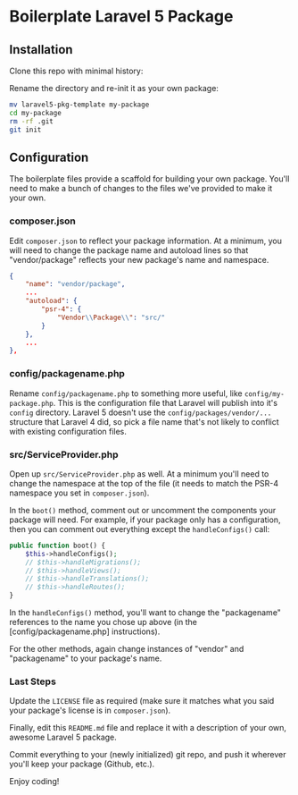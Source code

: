 # Boilerplate Laravel 5 Package

## Installation

Clone this repo with minimal history:

Rename the directory and re-init it as your own package:

```sh
mv laravel5-pkg-template my-package
cd my-package
rm -rf .git
git init
```


## Configuration

The boilerplate files provide a scaffold for building your own package.  You'll need to make a bunch of changes to the files we've provided to make it your own.


### composer.json

Edit `composer.json` to reflect your package information.  At a minimum, you will need to change the package name and autoload lines so that "vendor/package" reflects your new package's name and namespace.

```json
{
    "name": "vendor/package",
    ...
    "autoload": {
        "psr-4": {
            "Vendor\\Package\\": "src/"
        }
    },
    ...
},
```


### config/packagename.php

Rename `config/packagename.php` to something more useful, like `config/my-package.php`.  This is the configuration file that Laravel will publish into it's `config` directory.  Laravel 5 doesn't use the `config/packages/vendor/...` structure that Laravel 4 did, so pick a file name that's not likely to conflict with existing configuration files.


### src/ServiceProvider.php

Open up `src/ServiceProvider.php` as well.  At a minimum you'll need to change the namespace at the top of the file (it needs to match the PSR-4 namespace you set in `composer.json`).

In the `boot()` method, comment out or uncomment the components your package will need.  For example, if your package only has a configuration, then you can comment out everything except the `handleConfigs()` call:

```php
public function boot() {
    $this->handleConfigs();
    // $this->handleMigrations();
    // $this->handleViews();
    // $this->handleTranslations();
    // $this->handleRoutes();
}
```

In the `handleConfigs()` method, you'll want to change the "packagename" references to the name you chose up above (in the [config/packagename.php] instructions).

For the other methods, again change instances of "vendor" and "packagename" to your package's name.


### Last Steps

Update the `LICENSE` file as required (make sure it matches what you said your package's license is in `composer.json`).

Finally, edit this `README.md` file and replace it with a description of your own, awesome Laravel 5 package.

Commit everything to your (newly initialized) git repo, and push it wherever you'll keep your package (Github, etc.).

Enjoy coding!
